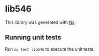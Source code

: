 # lib546

This library was generated with [Nx](https://nx.dev).

## Running unit tests

Run `nx test lib546` to execute the unit tests.

